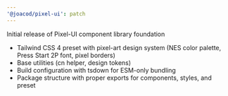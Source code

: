 ```yaml
---
'@joacod/pixel-ui': patch
---
```


Initial release of Pixel-UI component library foundation

- Tailwind CSS 4 preset with pixel-art design system (NES color palette, Press Start 2P font, pixel borders)
- Base utilities (cn helper, design tokens)
- Build configuration with tsdown for ESM-only bundling
- Package structure with proper exports for components, styles, and preset
